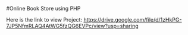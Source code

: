 #Online Book Store using PHP

Here is the link to view Project:
https://drive.google.com/file/d/1zHkPG-7JP5NfmRLAQ4AtWG5fzQG6EVPc/view?usp=sharing
